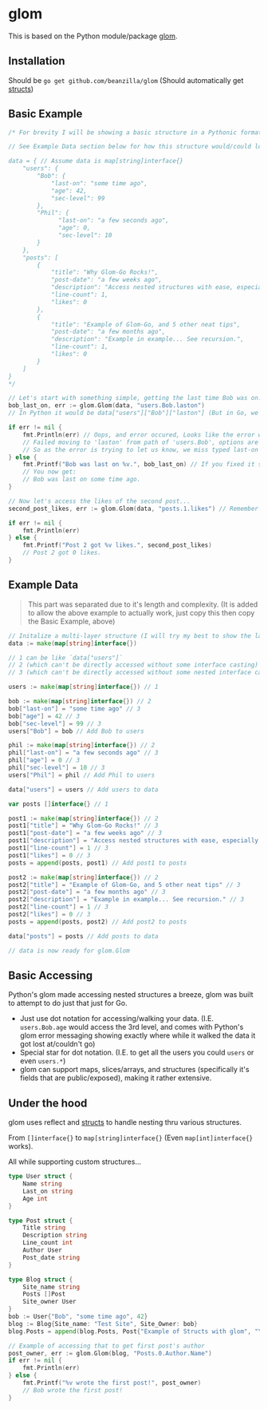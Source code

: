 # glom

This is based on the Python module/package [glom](https://pypi.org/project/glom/).

## Installation

Should be `go get github.com/beanzilla/glom` (Should automatically get [structs](https://pkg.go.dev/github.com/fatih/structs))

## Basic Example

```go
/* For brevity I will be showing a basic structure in a Pythonic format (Looks simular to JSON or HJSON)

// See Example Data section below for how this structure would/could look in Go.

data = { // Assume data is map[string]interface{}
    "users": {
    	"Bob": {
        	"last-on": "some time ago",
        	"age": 42,
        	"sec-level": 99
    	},
    	"Phil": {
	          "last-on": "a few seconds ago",
    	      "age": 0,
        	  "sec-level": 10
      	}
    },
    "posts": [
        {
            "title": "Why Glom-Go Rocks!",
            "post-date": "a few weeks ago",
            "description": "Access nested structures with ease, especially mixed types like map, slice/array, and interface.",
            "line-count": 1,
            "likes": 0
        },
        {
            "title": "Example of Glom-Go, and 5 other neat tips",
            "post-date": "a few months ago",
            "description": "Example in example... See recursion.",
            "line-count": 1,
            "likes": 0
        }
    ]
}
*/

// Let's start with something simple, getting the last time Bob was on...
bob_last_on, err := glom.Glom(data, "users.Bob.laston")
// In Python it would be data["users"]["Bob"]["laston"] (But in Go, we can't do that, due to our base type of data... interface)

if err != nil {
    fmt.Println(err) // Oops, and error occured, Looks like the error would be something like...
    // Failed moving to 'laston' from path of 'users.Bob', options are 'last-on', 'age', 'sec-level' (3)
    // So as the error is trying to let us know, we miss typed last-on with laston.
} else {
    fmt.Printf("Bob was last on %v.", bob_last_on) // If you fixed it so the string passed to glom.Glom was "users.Bob.last-on"
    // You now get:
    // Bob was last on some time ago.
}

// Now let's access the likes of the second post...
second_post_likes, err := glom.Glom(data, "posts.1.likes") // Remember slices/arrays start at 0, so the index of 1 will give us the second.

if err != nil {
    fmt.Println(err)
} else {
    fmt.Printf("Post 2 got %v likes.", second_post_likes)
    // Post 2 got 0 likes.
}
```



## Example Data

> This part was separated due to it's length and complexity. (It is added to allow the above example to actually work, just copy this then copy the Basic Example, above)

```go
// Initalize a multi-layer structure (I will try my best to show the layers deep, where 1 is directly accessable)
data := make(map[string]interface{})

// 1 can be like `data["users"]`
// 2 (which can't be directly accessed without some interface casting) can be `data["users"]["Bob"]`
// 3 (which can't be directly accessed without some nested interface casting) can be `data["users"]["Bob"]["sec-level"]`

users := make(map[string]interface{}) // 1

bob := make(map[string]interface{}) // 2
bob["last-on"] = "some time ago" // 3
bob["age"] = 42 // 3
bob["sec-level"] = 99 // 3
users["Bob"] = bob // Add Bob to users

phil := make(map[string]interface{}) // 2
phil["last-on"] = "a few seconds ago" // 3
phil["age"] = 0 // 3
phil["sec-level"] = 10 // 3
users["Phil"] = phil // Add Phil to users

data["users"] = users // Add users to data

var posts []interface{} // 1

post1 := make(map[string]interface{}) // 2
post1["title"] = "Why Glom-Go Rocks!" // 3
post1["post-date"] = "a few weeks ago" // 3
post1["description"] = "Access nested structures with ease, especially mixed types like map, slice/array, and interface." // 3
post1["line-count"] = 1 // 3
post1["likes"] = 0 // 3
posts = append(posts, post1) // Add post1 to posts

post2 := make(map[string]interface{}) // 2
post2["title"] = "Example of Glom-Go, and 5 other neat tips" // 3
post2["post-date"] = "a few months ago" // 3
post2["description"] = "Example in example... See recursion." // 3
post2["line-count"] = 1 // 3
post2["likes"] = 0 // 3
posts = append(posts, post2) // Add post2 to posts

data["posts"] = posts // Add posts to data

// data is now ready for glom.Glom

```

## Basic Accessing

Python's glom made accessing nested structures a breeze, glom was built to attempt to do just that just for Go.

* Just use dot notation for accessing/walking your data. (I.E. `users.Bob.age` would access the 3rd level, and comes with Python's glom error messaging showing exactly where while it walked the data it got lost at/couldn't go)
* Special star for dot notation. (I.E. to get all the users you could `users` or even `users.*`)
* glom can support maps, slices/arrays, and structures (specifically it's fields that are public/exposed), making it rather extensive.

## Under the hood

glom uses reflect and [structs](https://pkg.go.dev/github.com/fatih/structs) to handle nesting thru various structures.

From `[]interface{}` to `map[string]interface{}` (Even `map[int]interface{}` works).

All while supporting custom structures...

```go
type User struct {
    Name string
    Last_on string
    Age int
}

type Post struct {
    Title string
    Description string
    Line_count int
    Author User
    Post_date string
}

type Blog struct {
    Site_name string
    Posts []Post
    Site_owner User
}
bob := User{"Bob", "some time ago", 42}
blog := Blog{Site_name: "Test Site", Site_Owner: bob}
blog.Posts = append(blog.Posts, Post{"Example of Structs with glom", "Yet another example of Glom-Go", 1, bob, "a few seconds ago"})

// Example of accessing that to get first post's author
post_owner, err := glom.Glom(blog, "Posts.0.Author.Name")
if err != nil {
    fmt.Println(err)
} else {
    fmt.Printf("%v wrote the first post!", post_owner)
    // Bob wrote the first post!
}
```

